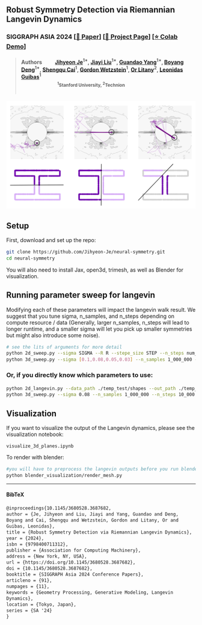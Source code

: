 ## Robust Symmetry Detection via Riemannian Langevin Dynamics
### SIGGRAPH ASIA 2024 [[📖 Paper](https://arxiv.org/abs/2410.02786)] [[🚀 Project Page](https://symmetry-langevin.github.io/)] [[⭐ Colab Demo](https://colab.research.google.com/drive/1mzytIuqjgIj2D_K3VTt-qhMtluVdVBGg?usp=sharing)] 
> #### Authors &emsp;&emsp; [Jihyeon Je](https://jihyeonje.com/)<sup>1*</sup>, [Jiayi Liu]()<sup>1*</sup>, [Guandao Yang](https://www.guandaoyang.com/)<sup>1*</sup>, [Boyang Deng](https://boyangdeng.com/)<sup>1*</sup>, [Shengqu Cai](https://primecai.github.io/)<sup>1</sup>, [Gordon Wetzstein](https://stanford.edu/~gordonwz/)<sup>1</sup>, [Or Litany](https://orlitany.github.io/)<sup>2</sup>, [Leonidas Guibas](https://geometry.stanford.edu/)<sup>1</sup> <br> <sub> &emsp;&emsp;&emsp;&emsp;&emsp;&emsp;&emsp;&emsp; <sup>1</sup>Stanford University, <sup>2</sup>Technion </sub><br><br>


<img src="sample_figures/lang.png">

## Setup
First, download and set up the repo:
```bash
git clone https://github.com/Jihyeon-Je/neural-symmetry.git
cd neural-symmetry
```
You will also need to install Jax, open3d, trimesh, as well as Blender for visualization.



## Running parameter sweep for langevin
Modifying each of these parameters will impact the langevin walk result. We suggest that you tune sigma, n_samples, and n_steps depending on compute resource / data (Generally, larger n_samples, n_steps will lead to longer runtime, and a smaller sigma will let you pick up smaller symmetries but might also introduce some noise). 

```bash
# see the lits of arguments for more detail
python 2d_sweep.py --sigma SIGMA --R R --stepe_size STEP --n_steps num_steps --n_samples num_initial_samples --n_points num_noise_points
python 3d_sweep.py --sigma [0.1,0.08,0.05,0.03] --n_samples 1_000_000 --n_steps [10_000, 30_000, 60_000] --output OUTPUTPATH --data_path DATAPATH
```

### Or, if you directly know which parameters to use: 
```bash
python 2d_langevin.py --data_path ./temp_test/shapes --out_path ./temp_test/output --num_runs 1 --num_skip 0 --gen_vid True --step_size 0.06 --sigma 0.025
python 3d_sweep.py --sigma 0.08 --n_samples 1_000_000 --n_steps 10_000 --output OUTPUTPATH --data_path DATAPATH
```

## Visualization
If you want to visualize the output of the Langevin dynamics, please see the visualization notebook:
```
visualize_3d_planes.ipynb
```

To render with blender:
```bash
#you will have to preprocess the langevin outputs before you run blender visualization. 
python blender_visualization/render_mesh.py
```
---

#### BibTeX
```
@inproceedings{10.1145/3680528.3687682,
author = {Je, Jihyeon and Liu, Jiayi and Yang, Guandao and Deng, Boyang and Cai, Shengqu and Wetzstein, Gordon and Litany, Or and Guibas, Leonidas},
title = {Robust Symmetry Detection via Riemannian Langevin Dynamics},
year = {2024},
isbn = {9798400711312},
publisher = {Association for Computing Machinery},
address = {New York, NY, USA},
url = {https://doi.org/10.1145/3680528.3687682},
doi = {10.1145/3680528.3687682},
booktitle = {SIGGRAPH Asia 2024 Conference Papers},
articleno = {91},
numpages = {11},
keywords = {Geometry Processing, Generative Modeling, Langevin Dynamics},
location = {Tokyo, Japan},
series = {SA '24}
}


```
